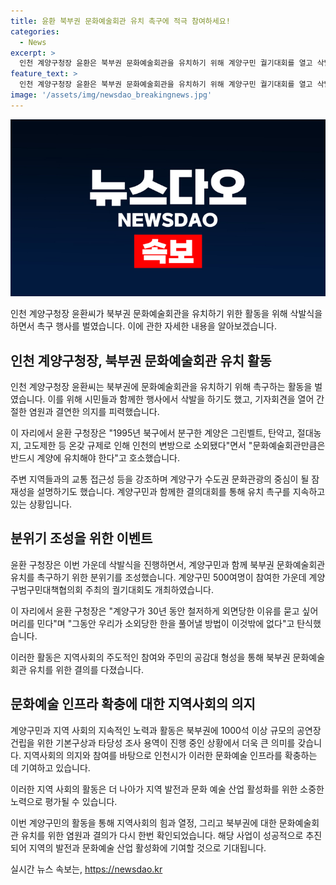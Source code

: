 ```yaml
---
title: 윤환 북부권 문화예술회관 유치 촉구에 적극 참여하세요!
categories:
  - News
excerpt: >
  인천 계양구청장 윤환은 북부권 문화예술회관을 유치하기 위해 계양구민 궐기대회를 열고 삭발식을 했다. 구청장은 계양구가 소외되어온 데 대한 한을 풀기 위해 머리를 삭발하며 끈질긴 촉구를 펼치고 있다. 지난 5월 16만명의 서명부를 제출하고, 현수막 게시, 가두행진 캠페인 등으로 유치 촉구를 지속 중이다. 인천시는 북부권 문화예술회관 건립을 위한 타당성 조사 용역을 진행 중이며, 이달 중 마무리될 예정이다.
feature_text: >
  인천 계양구청장 윤환은 북부권 문화예술회관을 유치하기 위해 계양구민 궐기대회를 열고 삭발식을 했다. 구청장은 계양구가 소외되어온 데 대한 한을 풀기 위해 머리를 삭발하며 끈질긴 촉구를 펼치고 있다. 지난 5월 16만명의 서명부를 제출하고, 현수막 게시, 가두행진 캠페인 등으로 유치 촉구를 지속 중이다. 인천시는 북부권 문화예술회관 건립을 위한 타당성 조사 용역을 진행 중이며, 이달 중 마무리될 예정이다.
image: '/assets/img/newsdao_breakingnews.jpg'
---
```


<p><img src="/assets/img/newsdao_breakingnews.jpg" alt="firstkoreanews 속보" /></p>

<p>인천 계양구청장 윤환씨가 북부권 문화예술회관을 유치하기 위한 활동을 위해 삭발식을 하면서 촉구 행사를 벌였습니다. 이에 관한 자세한 내용을 알아보겠습니다.</p>

<h2 data-ke-size="size26">인천 계양구청장, 북부권 문화예술회관 유치 활동</h2>

<p>인천 계양구청장 윤환씨는 북부권에 문화예술회관을 유치하기 위해 촉구하는 활동을 벌였습니다. 이를 위해 시민들과 함께한 행사에서 삭발을 하기도 했고, 기자회견을 열어 간절한 염원과 결연한 의지를 피력했습니다.</p>

<p data-ke-size="size16">이 자리에서 윤환 구청장은 "1995년 북구에서 분구한 계양은 그린벨트, 탄약고, 절대농지, 고도제한 등 온갖 규제로 인해 인천의 변방으로 소외됐다"면서 "문화예술회관만큼은 반드시 계양에 유치해야 한다"고 호소했습니다.</p>

<p>주변 지역들과의 교통 접근성 등을 강조하며 계양구가 수도권 문화관광의 중심이 될 잠재성을 설명하기도 했습니다. 계양구민과 함께한 결의대회를 통해 유치 촉구를 지속하고 있는 상황입니다.</p>

<h2 data-ke-size="size26">분위기 조성을 위한 이벤트</h2>

<p>윤환 구청장은 이번 가운데 삭발식을 진행하면서, 계양구민과 함께 북부권 문화예술회관 유치를 촉구하기 위한 분위기를 조성했습니다. 계양구민 500여명이 참여한 가운데 계양구범구민대책협의회 주최의 궐기대회도 개최하였습니다.</p>

<p data-ke-size="size16">이 자리에서 윤환 구청장은 "계양구가 30년 동안 철저하게 외면당한 이유를 묻고 싶어 머리를 민다"며 "그동안 우리가 소외당한 한을 풀어낼 방법이 이것밖에 없다"고 탄식했습니다.</p>

<p>이러한 활동은 지역사회의 주도적인 참여와 주민의 공감대 형성을 통해 북부권 문화예술회관 유치를 위한 결의를 다졌습니다.</p>

<h2 data-ke-size="size26">문화예술 인프라 확충에 대한 지역사회의 의지</h2>

<p>계양구민과 지역 사회의 지속적인 노력과 활동은 북부권에 1000석 이상 규모의 공연장 건립을 위한 기본구상과 타당성 조사 용역이 진행 중인 상황에서 더욱 큰 의미를 갖습니다. 지역사회의 의지와 참여를 바탕으로 인천시가 이러한 문화예술 인프라를 확충하는 데 기여하고 있습니다.</p>

<p>이러한 지역 사회의 활동은 더 나아가 지역 발전과 문화 예술 산업 활성화를 위한 소중한 노력으로 평가될 수 있습니다.</p>

<p>이번 계양구민의 활동을 통해 지역사회의 힘과 열정, 그리고 북부권에 대한 문화예술회관 유치를 위한 염원과 결의가 다시 한번 확인되었습니다. 해당 사업이 성공적으로 추진되어 지역의 발전과 문화예술 산업 활성화에 기여할 것으로 기대됩니다.</p>
실시간 뉴스 속보는, <a href="https://newsdao.kr" rel="dofollow">https://newsdao.kr</a>


